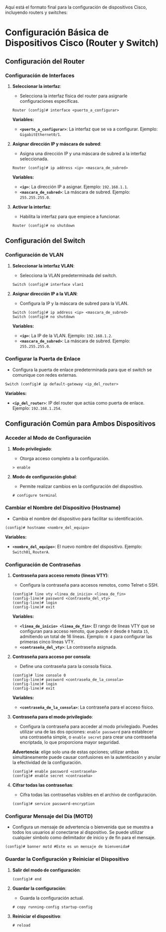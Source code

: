 Aquí está el formato final para la configuración de dispositivos Cisco, incluyendo routers y switches:

# Configuración Básica de Dispositivos Cisco (Router y Switch)

## Configuración del Router

### Configuración de Interfaces

1. **Seleccionar la interfaz**:

   - Selecciona la interfaz física del router para asignarle configuraciones específicas.

   ```
   Router (config)# interface <puerto_a_configurar>
   ```

   **Variables:**

   - **`<puerto_a_configurar>`**: La interfaz que se va a configurar. Ejemplo: `GigabitEthernet0/1`.

2. **Asignar dirección IP y máscara de subred**:

   - Asigna una dirección IP y una máscara de subred a la interfaz seleccionada.

   ```
   Router (config)# ip address <ip> <mascara_de_subred>
   ```

   **Variables:**

   - **`<ip>`**: La dirección IP a asignar. Ejemplo: `192.168.1.1`.
   - **`<mascara_de_subred>`**: La máscara de subred. Ejemplo: `255.255.255.0`.

3. **Activar la interfaz**:
   - Habilita la interfaz para que empiece a funcionar.
   ```
   Router (config)# no shutdown
   ```

## Configuración del Switch

### Configuración de VLAN

1. **Seleccionar la interfaz VLAN**:

   - Selecciona la VLAN predeterminada del switch.

   ```
   Switch (config)# interface vlan1
   ```

2. **Asignar dirección IP a la VLAN**:
   - Configura la IP y la máscara de subred para la VLAN.
   ```
   Switch (config)# ip address <ip> <mascara_de_subred>
   Switch (config)# no shutdown
   ```
   **Variables:**
   - **`<ip>`**: La IP de la VLAN. Ejemplo: `192.168.1.2`.
   - **`<mascara_de_subred>`**: La máscara de subred. Ejemplo: `255.255.255.0`.

### Configurar la Puerta de Enlace

- Configura la puerta de enlace predeterminada para que el switch se comunique con redes externas.

```
Switch (config)# ip default-gateway <ip_del_router>
```

**Variables:**

- **`<ip_del_router>`**: IP del router que actúa como puerta de enlace. Ejemplo: `192.168.1.254`.

## Configuración Común para Ambos Dispositivos

### Acceder al Modo de Configuración

1. **Modo privilegiado**:

   - Otorga acceso completo a la configuración.

   ```
   > enable
   ```

2. **Modo de configuración global**:
   - Permite realizar cambios en la configuración del dispositivo.
   ```
   # configure terminal
   ```

### Cambiar el Nombre del Dispositivo (Hostname)

- Cambia el nombre del dispositivo para facilitar su identificación.

```
(config)# hostname <nombre_del_equipo>
```

**Variables:**

- **`<nombre_del_equipo>`**: El nuevo nombre del dispositivo. Ejemplo: `Switch01`, `RouterA`.

### Configuración de Contraseñas

1. **Contraseña para acceso remoto (líneas VTY)**:

   - Configura la contraseña para accesos remotos, como Telnet o SSH.

   ```
   (config)# line vty <linea_de_inicio> <linea_de_fin>
   (config-line)# password <contraseña_del_vty>
   (config-line)# login
   (config-line)# exit
   ```

   **Variables:**

   - **`<linea_de_inicio> <linea_de_fin>`**: El rango de líneas VTY que se configuran para acceso remoto, que puede ir desde `0` hasta `15`, admitiendo un total de 16 líneas. Ejemplo: `0 4` para configurar las primeras cinco líneas VTY.
   - **`<contraseña_del_vty>`**: La contraseña asignada.

2. **Contraseña para acceso por consola**:

   - Define una contraseña para la consola física.

   ```
   (config)# line console 0
   (config-line)# password <contraseña_de_la_consola>
   (config-line)# login
   (config-line)# exit
   ```

   **Variables:**

   - **`<contraseña_de_la_consola>`**: La contraseña para el acceso físico.

3. **Contraseña para el modo privilegiado**:

   - Configura la contraseña para acceder al modo privilegiado. Puedes utilizar una de las dos opciones: `enable password` para establecer una contraseña simple, o `enable secret` para crear una contraseña encriptada, lo que proporciona mayor seguridad.

   **Advertencia**: elige solo una de estas opciones; utilizar ambas simultáneamente puede causar confusiones en la autenticación y anular la efectividad de la configuración.

   ```
   (config)# enable password <contraseña>
   (config)# enable secret <contraseña>
   ```

4. **Cifrar todas las contraseñas**:
   - Cifra todas las contraseñas visibles en el archivo de configuración.
   ```
   (config)# service password-encryption
   ```

### Configurar Mensaje del Día (MOTD)

- Configura un mensaje de advertencia o bienvenida que se muestra a todos los usuarios al conectarse al dispositivo. Se puede utilizar cualquier símbolo como delimitador de inicio y de fin para el mensaje.

```
(config)# banner motd #Este es un mensaje de bienvenida#
```

### Guardar la Configuración y Reiniciar el Dispositivo

1. **Salir del modo de configuración**:

   ```
   (config)# end
   ```

2. **Guardar la configuración**:

   - Guarda la configuración actual.

   ```
   # copy running-config startup-config
   ```

3. **Reiniciar el dispositivo**:
   ```
   # reload
   ```
